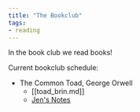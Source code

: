 ```yaml
---
title: "The Bookclub"
tags:
- reading
---
```


In the book club we read books!

Current bookclub schedule:
- The Common Toad, George Orwell
	- [[toad_brin.md]]
    - [Jen's Notes](notes/bookclub/toad_jen.md)